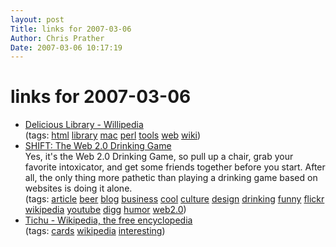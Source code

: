 ```yaml
---
layout: post
Title: links for 2007-03-06  
Author: Chris Prather
Date: 2007-03-06 10:17:19
---
```


# links for 2007-03-06
<ul class="delicious">
	<li>
		<div class="delicious-link"><a href="http://wso.williams.edu/wiki/index.php/Delicious_Library">Delicious Library - Willipedia</a></div>
		<div class="delicious-tags">(tags: <a href="http://del.icio.us/perigrin/html">html</a> <a href="http://del.icio.us/perigrin/library">library</a> <a href="http://del.icio.us/perigrin/mac">mac</a> <a href="http://del.icio.us/perigrin/perl">perl</a> <a href="http://del.icio.us/perigrin/tools">tools</a> <a href="http://del.icio.us/perigrin/web">web</a> <a href="http://del.icio.us/perigrin/wiki">wiki</a>)</div>
	</li>
	<li>
		<div class="delicious-link"><a href="http://blog.scifi.com/tech/archives/2006/09/28/shift_the_web_2_1.html">SHIFT: The Web 2.0 Drinking Game</a></div>
		<div class="delicious-extended">Yes, it's the Web 2.0 Drinking Game, so pull up a chair, grab your favorite intoxicator, and get some friends together before you start. After all, the only thing more pathetic than playing a drinking game based on websites is doing it alone.</div>
		<div class="delicious-tags">(tags: <a href="http://del.icio.us/perigrin/article">article</a> <a href="http://del.icio.us/perigrin/beer">beer</a> <a href="http://del.icio.us/perigrin/blog">blog</a> <a href="http://del.icio.us/perigrin/business">business</a> <a href="http://del.icio.us/perigrin/cool">cool</a> <a href="http://del.icio.us/perigrin/culture">culture</a> <a href="http://del.icio.us/perigrin/design">design</a> <a href="http://del.icio.us/perigrin/drinking">drinking</a> <a href="http://del.icio.us/perigrin/funny">funny</a> <a href="http://del.icio.us/perigrin/flickr">flickr</a> <a href="http://del.icio.us/perigrin/wikipedia">wikipedia</a> <a href="http://del.icio.us/perigrin/youtube">youtube</a> <a href="http://del.icio.us/perigrin/digg">digg</a> <a href="http://del.icio.us/perigrin/humor">humor</a> <a href="http://del.icio.us/perigrin/web2.0">web2.0</a>)</div>
	</li>
	<li>
		<div class="delicious-link"><a href="http://en.wikipedia.org/wiki/Tichu">Tichu - Wikipedia, the free encyclopedia</a></div>
		<div class="delicious-tags">(tags: <a href="http://del.icio.us/perigrin/cards">cards</a> <a href="http://del.icio.us/perigrin/wikipedia">wikipedia</a> <a href="http://del.icio.us/perigrin/interesting">interesting</a>)</div>
	</li>
</ul>

